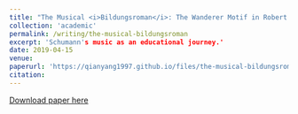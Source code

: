 ```yaml
---
title: "The Musical <i>Bildungsroman</i>: The Wanderer Motif in Robert Schumann's Piano Compositions"
collection: 'academic'
permalink: /writing/the-musical-bildungsroman
excerpt: 'Schumann's music as an educational journey.'
date: 2019-04-15
venue: 
paperurl: 'https://qianyang1997.github.io/files/the-musical-bildungsroman.pdf'
citation: 
---
```


[Download paper here](https://qianyang1997.github.io/files/the-musical-bildungsroman.pdf)

